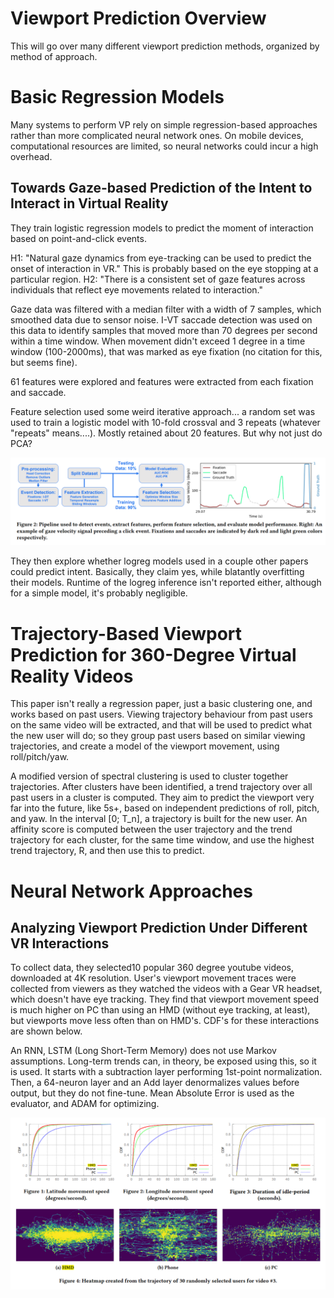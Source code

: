 # Viewport Prediction Overview
This will go over many different viewport prediction methods, organized by method of approach.

# Basic Regression Models
Many systems to perform VP rely on simple regression-based approaches rather than more complicated neural network ones. On mobile devices, computational resources are limited, so neural networks could incur a high overhead.


## Towards Gaze-based Prediction of the Intent to Interact in Virtual Reality 
They train logistic regression models to predict the moment of interaction based on point-and-click events. 

H1: "Natural gaze dynamics from eye-tracking can be used to predict the onset of interaction in VR." This is probably based on the eye stopping at a particular region.
H2: "There is a consistent set of gaze features across individuals that reflect eye movements related to interaction."

Gaze data was filtered with a median filter with a width of 7 samples, which smoothed data due to sensor noise. I-VT saccade detection was used on this data to identify samples that moved more than 70 degrees per second within a time window. When movement didn't exceed 1 degree in a time window (100-2000ms), that was marked as eye fixation (no citation for this, but seems fine).

61 features were explored and features were extracted from each fixation and saccade.

Feature selection used some weird iterative approach... a random set was used to train a logistic model with 10-fold crossval and 3 repeats (whatever "repeats" means....). Mostly retained about 20 features. But why not just do PCA? 

![Alt Text](images/towards-gaze-based-arch.png?raw=true)

They then explore whether logreg models used in a couple other papers could predict intent. Basically, they claim yes, while blatantly overfitting their models. Runtime of the logreg inference isn't reported either, although for a simple model, it's probably negligible.


# Trajectory-Based Viewport Prediction for 360-Degree Virtual Reality Videos 
This paper isn't really a regression paper, just a basic clustering one, and works based on past users. Viewing trajectory behaviour from past users on the same video will be extracted, and that will be used to predict what the new user will do; so they group past users based on similar viewing trajectories, and create a model of the viewport movement, using roll/pitch/yaw.

A modified version of spectral clustering is used to cluster together trajectories. After clusters have been identified, a trend trajectory over all past users in a cluster is computed. They aim to predict the viewport very far into the future, like 5s+, based on independent predictions of roll, pitch, and yaw. In the interval [0; T_n], a trajectory is built for the new user. An affinity score is computed between the user trajectory and the trend trajectory for each cluster, for the same time window, and use the highest trend trajectory, R, and then use this to predict.


# Neural Network Approaches

## Analyzing Viewport Prediction Under Different VR Interactions
To collect data, they selected10 popular 360 degree youtube videos, downloaded at 4K resolution. User's viewport movement traces were collected from viewers as they watched the videos with a Gear VR headset, which doesn't have eye tracking. They find that viewport movement speed is much higher on PC than using an HMD (without eye tracking, at least), but viewports move less often than on HMD's. CDF's for these interactions are shown below.

An RNN, LSTM (Long Short-Term Memory) does not use Markov assumptions. Long-term trends can, in theory, be exposed using this, so it is used. It starts with a subtraction layer performing 1st-point normalization. Then, a 64-neuron layer and an Add layer denormalizes values before output, but they do not fine-tune. Mean Absolute Error is used as the evaluator, and ADAM for optimizing.

![Alt Text](images/cdf.png?raw=true)
